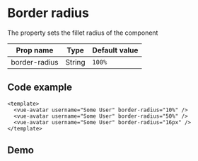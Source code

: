 <script setup>
import VueAvatar from '../../src/VueReactions.vue'
</script>

# Border radius
The property sets the fillet radius of the component

| Prop name     | Type   | Default value |
|---------------|--------|---------------|
| border-radius | String | `100%`        |

## Code example

```vue
<template>
  <vue-avatar username="Some User" border-radius="10%" />
  <vue-avatar username="Some User" border-radius="50%" />
  <vue-avatar username="Some User" border-radius="16px" />
</template>
```

## Demo
<div style="padding: 16px 0; display: flex;gap: 8px;">
    <vue-avatar username="Some User" border-radius="10%" />
    <vue-avatar username="Some User" border-radius="50%" />
    <vue-avatar username="Some User" border-radius="16px" />
</div>
